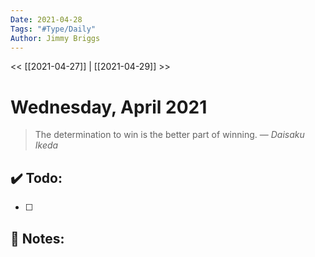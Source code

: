 ```yaml
---
Date: 2021-04-28
Tags: "#Type/Daily"
Author: Jimmy Briggs
---
```


<< [[2021-04-27]] | [[2021-04-29]] >>

# Wednesday, April 2021

> The determination to win is the better part of winning.
> &mdash; <cite>Daisaku Ikeda</cite>


## ✔️ Todo:

- [ ] 

## 📝 Notes: